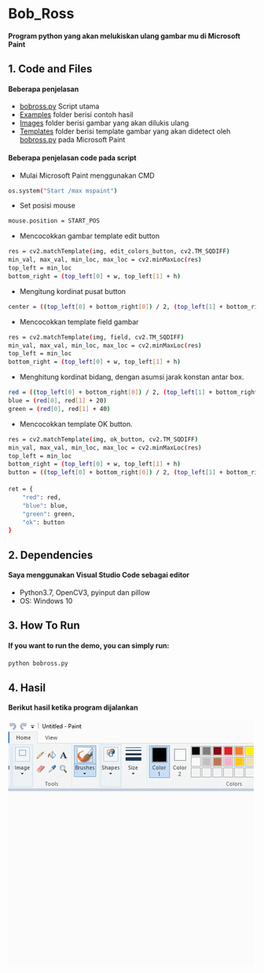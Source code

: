 # **Bob_Ross** 
#### Program python yang akan melukiskan ulang gambar mu di Microsoft Paint

## 1. Code and Files

#### Beberapa penjelasan

* [bobross.py](bobross.py) Script utama
* [Examples](Examples) folder berisi contoh hasil
* [Images](Images) folder berisi gambar yang akan dilukis ulang
* [Templates](Templates) folder berisi template gambar yang akan didetect oleh [bobross.py](bobross.py) pada Microsoft Paint

#### Beberapa penjelasan code pada script
* Mulai Microsoft Paint menggunakan CMD
```sh
os.system("Start /max mspaint")
```
* Set posisi mouse
```sh
mouse.position = START_POS
```
* Mencocokkan gambar template edit button
```sh
res = cv2.matchTemplate(img, edit_colors_button, cv2.TM_SQDIFF)
min_val, max_val, min_loc, max_loc = cv2.minMaxLoc(res)
top_left = min_loc
bottom_right = (top_left[0] + w, top_left[1] + h)
```
* Mengitung kordinat pusat button
```sh
center = ((top_left[0] + bottom_right[0]) / 2, (top_left[1] + bottom_right[1]) / 2)
```
* Mencocokkan template field gambar
```sh
res = cv2.matchTemplate(img, field, cv2.TM_SQDIFF)
min_val, max_val, min_loc, max_loc = cv2.minMaxLoc(res)
top_left = min_loc
bottom_right = (top_left[0] + w, top_left[1] + h)
```
* Menghitung kordinat bidang, dengan asumsi jarak konstan antar box.
```sh
red = ((top_left[0] + bottom_right[0]) / 2, (top_left[1] + bottom_right[1]) / 2)
blue = (red[0], red[1] + 20)
green = (red[0], red[1] + 40)
```
* Mencocokkan template OK button.
```sh
res = cv2.matchTemplate(img, ok_button, cv2.TM_SQDIFF)
min_val, max_val, min_loc, max_loc = cv2.minMaxLoc(res)
top_left = min_loc
bottom_right = (top_left[0] + w, top_left[1] + h)
button = ((top_left[0] + bottom_right[0]) / 2, (top_left[1] + bottom_right[1]) / 2)

ret = {
    "red": red,
    "blue": blue,
    "green": green,
    "ok": button
}
```

## 2. Dependencies

#### Saya menggunakan Visual Studio Code sebagai editor

* Python3.7, OpenCV3, pyinput dan pillow 
* OS: Windows 10

## 3. How To Run

#### If you want to run the demo, you can simply run:
```sh
python bobross.py
```
## 4. Hasil

#### Berikut hasil ketika program dijalankan

![](Examples/hasil.gif)
